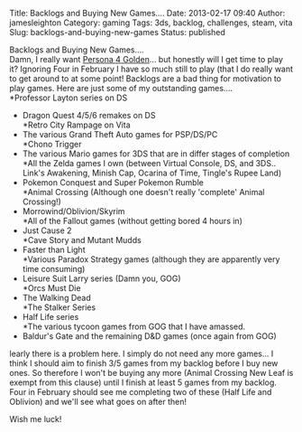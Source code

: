 Title: Backlogs and Buying New Games....
Date: 2013-02-17 09:40
Author: jamesleighton
Category: gaming
Tags: 3ds, backlog, challenges, steam, vita
Slug: backlogs-and-buying-new-games
Status: published

Backlogs and Buying New Games....  
Damn, I really want [Persona 4 Golden](http://www.amazon.co.uk/gp/product/B009RH725S/ref=as_li_ss_tl?ie=UTF8&camp=1634&creative=19450&creativeASIN=B009RH725S&linkCode=as2&tag=trrxf-21)... but honestly will I get time to play it? Ignoring Four in February I have so much still to play (that I do really want to get around to at some point! Backlogs are a bad thing for motivation to play games. Here are just some of my outstanding games....  
*Professor Layton series on DS  
* Dragon Quest 4/5/6 remakes on DS  
*Retro City Rampage on Vita  
* The various Grand Theft Auto games for PSP/DS/PC  
*Chono Trigger  
* The various Mario games for 3DS that are in differ stages of completion  
*All the Zelda games I own (between Virtual Console, DS, and 3DS.. Link's Awakening, Minish Cap, Ocarina of Time, Tingle's Rupee Land)  
* Pokemon Conquest and Super Pokemon Rumble  
*Animal Crossing (Although one doesn't really 'complete' Animal Crossing!)  
* Morrowind/Oblivion/Skyrim  
*All of the Fallout games (without getting bored 4 hours in)  
* Just Cause 2  
*Cave Story and Mutant Mudds  
* Faster than Light  
*Various Paradox Strategy games (although they are apparently very time consuming)  
* Leisure Suit Larry series (Damn you, GOG)  
*Orcs Must Die  
* The Walking Dead  
*The Stalker Series  
* Half Life series  
*The various tycoon games from GOG that I have amassed.  
* Baldur's Gate and the remaining D&D games (once again from GOG)

learly there is a problem here. I simply do not need any more games... I think I should aim to finish 3/5 games from my backlog before I buy new ones. So therefore I won't be buying any more (Animal Crossing New Leaf is exempt from this clause) until I finish at least 5 games from my backlog. Four in February should see me completing two of these (Half Life and Oblivion) and we'll see what goes on after then!

Wish me luck!
